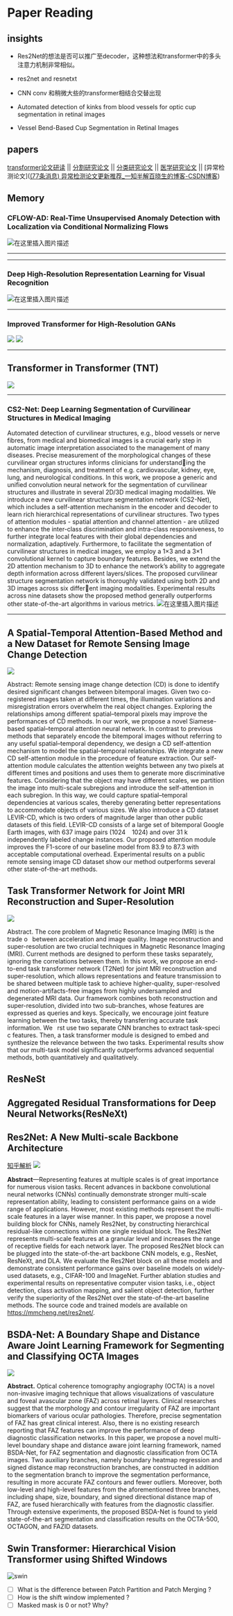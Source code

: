 # Paper Reading




## insights

- Res2Net的想法是否可以推广至decoder，这种想法和transformer中的多头注意力机制非常相似。

- res2net and resnetxt
- CNN conv 和稍微大些的transformer相结合交替出现
- Automated detection of kinks from blood vessels for optic cup segmentation in retinal images
- Vessel Bend-Based Cup Segmentation in Retinal Images

## papers

[transformer论文研读](https://blog.csdn.net/weixin_37707670/article/details/122072975) ||
[分割研究论文](https://blog.csdn.net/weixin_37707670/article/details/122138745?spm=1001.2014.3001.5501) ||
[分类研究论文](https://blog.csdn.net/weixin_37707670/article/details/122072420?spm=1001.2014.3001.5501) ||
[医学研究论文](https://blog.csdn.net/weixin_37707670/article/details/122062425?spm=1001.2014.3001.5501) || [异常检测论文]([(77条消息) 异常检测论文更新推荐_一知半解百晓生的博客-CSDN博客](https://blog.csdn.net/weixin_37707670/article/details/122384739?spm=1001.2014.3001.5501))
## Memory

### CFLOW-AD: Real-Time Unsupervised Anomaly Detection with Localization via Conditional Normalizing Flows

![在这里插入图片描述](https://img-blog.csdnimg.cn/5c286f66de1a4957a573fe857fc3c2b0.png?x-oss-process=image/watermark,type_d3F5LXplbmhlaQ,shadow_50,text_Q1NETiBA5LiA55-l5Y2K6Kej55m-5pmT55Sf,size_20,color_FFFFFF,t_70,g_se,x_16)

***

***

### Deep High-Resolution Representation Learning for Visual Recognition

![在这里插入图片描述](https://img-blog.csdnimg.cn/25b3d5db73b5476bad5cebab017448e9.png?x-oss-process=image/watermark,type_d3F5LXplbmhlaQ,shadow_50,text_Q1NETiBA5LiA55-l5Y2K6Kej55m-5pmT55Sf,size_20,color_FFFFFF,t_70,g_se,x_16)

***

### Improved Transformer for High-Resolution GANs
![](https://img-blog.csdnimg.cn/694d0d41ddc24b288a6b7371c58f0065.png?x-oss-process=image/watermark,type_d3F5LXplbmhlaQ,shadow_50,text_Q1NETiBA5LiA55-l5Y2K6Kej55m-5pmT55Sf,size_20,color_FFFFFF,t_70,g_se,x_16)
![](https://img-blog.csdnimg.cn/31ba6cd87d984925bc1d89a009306db8.png?x-oss-process=image/watermark,type_d3F5LXplbmhlaQ,shadow_50,text_Q1NETiBA5LiA55-l5Y2K6Kej55m-5pmT55Sf,size_20,color_FFFFFF,t_70,g_se,x_16)
***

## Transformer in Transformer (TNT)
![](images/TNT.png)


***

### CS2-Net: Deep Learning Segmentation of Curvilinear Structures in Medical Imaging
Automated detection of curvilinear structures, e.g., blood vessels or nerve fibres, from medical and biomedical images is a crucial early step in automatic image interpretation associated to the management of many diseases. Precise measurement of the morphological changes of these curvilinear organ structures informs clinicians for understanding the mechanism, diagnosis, and treatment of e.g. cardiovascular, kidney, eye, lung, and neurological conditions. In this work, we propose a generic and unified convolution neural network for the segmentation of curvilinear structures and illustrate in several 2D/3D medical imaging modalities. We introduce a new curvilinear structure segmentation network (CS2-Net), which includes a self-attention mechanism in the encoder and decoder to learn rich hierarchical representations of curvilinear structures. Two types of attention modules - spatial attention and channel attention - are utilized to enhance the inter-class discrimination and intra-class responsiveness, to further integrate local features with their global dependencies and normalization, adaptively. Furthermore, to facilitate the segmentation of curvilinear structures in medical images, we employ a 1×3 and a 3×1 convolutional kernel to capture boundary features. Besides, we extend the 2D attention mechanism to 3D to enhance the network’s ability to aggregate depth information across different layers/slices. The proposed curvilinear structure segmentation network is thoroughly validated using both 2D and 3D images across six different imaging modalities. Experimental results across nine datasets show the proposed method generally outperforms other state-of-the-art algorithms in various metrics.
![在这里插入图片描述](https://img-blog.csdnimg.cn/0219f389ed45478f919f9e46c8e70409.png?x-oss-process=image/watermark,type_d3F5LXplbmhlaQ,shadow_50,text_Q1NETiBA5LiA55-l5Y2K6Kej55m-5pmT55Sf,size_20,color_FFFFFF,t_70,g_se,x_16)


***

## A Spatial-Temporal Attention-Based Method and a New Dataset for Remote Sensing Image Change Detection

![](images/STANet.png)

Abstract: Remote sensing image change detection (CD) is done to identify desired significant changes between bitemporal images. Given two co-registered images taken at different times, the illumination variations and misregistration errors overwhelm the real object changes. Exploring the relationships among different spatial–temporal pixels may improve the performances of CD methods. In our work, we propose a novel Siamese-based spatial–temporal attention neural network. In contrast to previous methods that separately encode the bitemporal images without referring to any useful spatial–temporal dependency, we design a CD self-attention mechanism to model the spatial–temporal relationships. We integrate a new CD self-attention module in the procedure of feature extraction. Our self-attention module calculates the attention weights between any two pixels at different times and positions and uses them to generate more discriminative features. Considering that the object may have different scales, we partition the image into multi-scale subregions and introduce the self-attention in each subregion. In this way, we could capture spatial–temporal
dependencies at various scales, thereby generating better representations to accommodate objects of various sizes. We also introduce a CD dataset LEVIR-CD, which is two orders of magnitude larger than other public datasets of this field. LEVIR-CD consists of a large set of bitemporal Google Earth images, with 637 image pairs (1024   1024) and over 31 k independently labeled change instances. Our proposed attention module improves the F1-score of our baseline model from 83.9 to 87.3 with acceptable computational overhead. Experimental results on a public remote sensing image CD dataset show our method outperforms several other state-of-the-art methods.


## Task Transformer Network for Joint MRI Reconstruction and Super-Resolution
![](images/T2Net.png)

Abstract. The core problem of Magnetic Resonance Imaging (MRI) is the trade o  between acceleration and image quality. Image reconstruction and super-resolution are two crucial techniques in Magnetic Resonance Imaging (MRI). Current methods are designed to perform these tasks separately, ignoring the correlations between them. In this work, we propose an end-to-end task transformer network (T2Net) for
joint MRI reconstruction and super-resolution, which allows representations and feature transmission to be shared between multiple task to achieve higher-quality, super-resolved and motion-artifacts-free images from highly undersampled and degenerated MRI data. Our framework combines both reconstruction and super-resolution, divided into two sub-branches, whose features are expressed as queries and keys. Specically, we encourage joint feature learning between the two tasks, thereby transferring accurate task information. We  rst use two separate CNN branches to extract task-speci c features. Then, a task transformer module is designed to embed and synthesize the relevance between the two tasks. Experimental results show that our multi-task model significantly outperforms advanced sequential methods, both quantitatively and qualitatively.

## ResNeSt

## Aggregated Residual Transformations for Deep Neural Networks(ResNeXt)

## Res2Net: A New Multi-scale Backbone Architecture
[知乎解析](https://www.zhihu.com/search?type=content&q=resxnet)
![](images/Res2Net.png)

**Abstract**—Representing features at multiple scales is of great importance for numerous vision tasks. Recent advances in backbone convolutional neural networks (CNNs) continually demonstrate stronger multi-scale representation ability, leading to consistent performance gains on a wide range of applications. However, most existing methods represent the multi-scale features in a layer wise manner. In this paper, we propose a novel building block for CNNs, namely Res2Net, by constructing hierarchical residual-like connections within one single residual block. The Res2Net represents multi-scale features at a granular level and increases the range of receptive fields for each network layer. The proposed Res2Net block can be plugged into the state-of-the-art backbone CNN models, e.g., ResNet, ResNeXt, and DLA. We evaluate the Res2Net block on all these models and demonstrate consistent performance gains over baseline models on widely-used datasets, e.g., CIFAR-100 and ImageNet. Further ablation studies and experimental results on representative computer vision tasks, i.e., object detection, class activation mapping, and salient object detection, further verify the superiority of the Res2Net over the state-of-the-art baseline methods. The source code and trained models are available on https://mmcheng.net/res2net/.







## BSDA-Net: A Boundary Shape and Distance Aware Joint Learning Framework for Segmenting and Classifying OCTA Images

![](images/BSDA-Net.png)

**Abstract.** Optical coherence tomography angiography (OCTA) is a novel non-invasive imaging technique that allows visualizations of vasculature and foveal avascular zone (FAZ) across retinal layers. Clinical researches suggest that the morphology and contour irregularity of FAZ are important biomarkers of various ocular pathologies. Therefore, precise segmentation of FAZ has great clinical interest. Also, there is no existing research reporting that FAZ features can improve the performance of deep diagnostic classification networks. In this paper, we propose a novel multi-level boundary shape and distance aware joint learning framework, named BSDA-Net, for FAZ segmentation and diagnostic classification from OCTA images. Two auxiliary branches, namely boundary heatmap regression and signed distance map reconstruction branches, are constructed in addition to the segmentation branch to improve the segmentation performance, resulting in more accurate FAZ contours and fewer outliers. Moreover, both low-level and high-level features from the aforementioned three branches, including shape, size, boundary, and signed directional distance map of FAZ, are fused hierarchically with features from the diagnostic classifier. Through extensive experiments, the proposed BSDA-Net is found to yield state-of-the-art segmentation and classification results on the OCTA-500, OCTAGON, and FAZID datasets.



## Swin Transformer: Hierarchical Vision Transformer using Shifted Windows
![swin](images/swin_transformer.png)

- [ ] What is the difference between Patch Partition and Patch Merging ?
- [ ] How is the shift window implemented ?
- [ ] Masked mask is 0 or not? Why?
